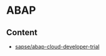 # ABAP



## Content

* [sapse/abap-cloud-developer-trial](https://hub.docker.com/r/sapse/abap-cloud-developer-trial#run)